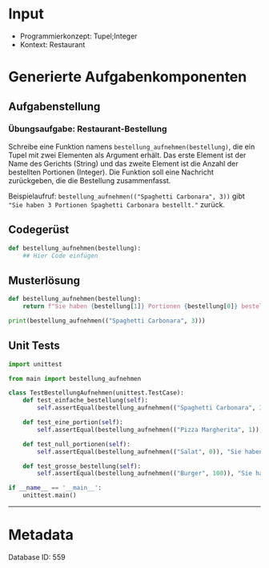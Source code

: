 # Input
- Programmierkonzept: Tupel;Integer
- Kontext: Restaurant

# Generierte Aufgabenkomponenten
## Aufgabenstellung
### Übungsaufgabe: Restaurant-Bestellung

Schreibe eine Funktion namens `bestellung_aufnehmen(bestellung)`, die ein Tupel mit zwei Elementen als Argument erhält. Das erste Element ist der Name des Gerichts (String) und das zweite Element ist die Anzahl der bestellten Portionen (Integer). Die Funktion soll eine Nachricht zurückgeben, die die Bestellung zusammenfasst.

Beispielaufruf: `bestellung_aufnehmen(("Spaghetti Carbonara", 3))` gibt `"Sie haben 3 Portionen Spaghetti Carbonara bestellt."` zurück.

## Codegerüst
```python
def bestellung_aufnehmen(bestellung):
    ## Hier Code einfügen
```

## Musterlösung
```python
def bestellung_aufnehmen(bestellung):
    return f"Sie haben {bestellung[1]} Portionen {bestellung[0]} bestellt."

print(bestellung_aufnehmen(("Spaghetti Carbonara", 3)))
```

## Unit Tests
```python
import unittest

from main import bestellung_aufnehmen

class TestBestellungAufnehmen(unittest.TestCase):
    def test_einfache_bestellung(self):
        self.assertEqual(bestellung_aufnehmen(("Spaghetti Carbonara", 3)), "Sie haben 3 Portionen Spaghetti Carbonara bestellt.")

    def test_eine_portion(self):
        self.assertEqual(bestellung_aufnehmen(("Pizza Margherita", 1)), "Sie haben 1 Portion Pizza Margherita bestellt.")

    def test_null_portionen(self):
        self.assertEqual(bestellung_aufnehmen(("Salat", 0)), "Sie haben 0 Portionen Salat bestellt.")

    def test_grosse_bestellung(self):
        self.assertEqual(bestellung_aufnehmen(("Burger", 100)), "Sie haben 100 Portionen Burger bestellt.")

if __name__ == '__main__':
    unittest.main()
```
___
# Metadata
Database ID: 559
